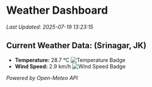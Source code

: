 
# Weather Dashboard

_Last Updated: 2025-07-19 13:23:15_

## Current Weather Data: (Srinagar, JK)
- **Temperature:** 28.7 °C ![Temperature Badge](https://img.shields.io/badge/Temperature-Medium%20Temp-green)
- **Wind Speed:** 2.9 km/h ![Wind Speed Badge](https://img.shields.io/badge/Wind%20Speed-Light%20Wind-blue)

*Powered by Open-Meteo API*
